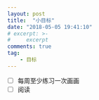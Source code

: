 ```yaml
---
layout: post
title:  "小目标"
date: "2018-05-05 19:41:10"
# excerpt: >-
#     excerpt
comments: true
tag:
    - 目标
---
```


- [ ] 每周至少练习一次画画
- [ ] 阅读